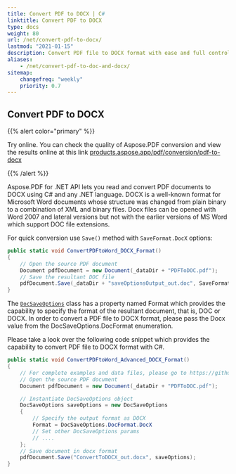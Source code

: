 ```yaml
---
title: Convert PDF to DOCX | C#
linktitle: Convert PDF to DOCX
type: docs
weight: 80
url: /net/convert-pdf-to-docx/
lastmod: "2021-01-15"
description: Convert PDF file to DOCX format with ease and full control with Aspose.PDF for .NET. 
aliases:
    - /net/convert-pdf-to-doc-and-docx/
sitemap:
    changefreq: "weekly"
    priority: 0.7
---
```


## Convert PDF to DOCX

{{% alert color="primary" %}}

Try online. You can check the quality of Aspose.PDF conversion and view the results online at this  link [products.aspose.app/pdf/conversion/pdf-to-docx](https://products.aspose.app/pdf/conversion/pdf-to-docx)

{{% /alert %}}

Aspose.PDF for .NET API lets you read and convert PDF documents to DOCX using C# and any .NET language. DOCX is a well-known format for Microsoft Word documents whose structure was changed from plain binary to a combination of XML and binary files. Docx files can be opened with Word 2007 and lateral versions but not with the earlier versions of MS Word which support DOC file extensions.  

For quick conversion use `Save()` method with `SaveFormat.DocX` options:

```csharp
public static void ConvertPDFtoWord_DOCX_Format()
{
    // Open the source PDF document
    Document pdfDocument = new Document(_dataDir + "PDFToDOC.pdf");
    // Save the resultant DOC file
    pdfDocument.Save(_dataDir + "saveOptionsOutput_out.doc", SaveFormat.DocX);
}
```

The [`DocSaveOptions`](https://apireference.aspose.com/pdf/net/aspose.pdf/docsaveoptions) class has a property named Format which provides the capability to specify the format of the resultant document, that is, DOC or DOCX. In order to convert a PDF file to DOCX format, please pass the Docx value from the DocSaveOptions.DocFormat enumeration.

Please take a look over the following code snippet which provides the capability to convert PDF file to DOCX format with C#.

```csharp
public static void ConvertPDFtoWord_Advanced_DOCX_Format()
{
    // For complete examples and data files, please go to https://github.com/aspose-pdf/Aspose.PDF-for-.NET
    // Open the source PDF document
    Document pdfDocument = new Document(_dataDir + "PDFToDOC.pdf");

    // Instantiate DocSaveOptions object
    DocSaveOptions saveOptions = new DocSaveOptions
    {
        // Specify the output format as DOCX
        Format = DocSaveOptions.DocFormat.DocX
        // Set other DocSaveOptions params
        // ....
    };
    // Save document in docx format
    pdfDocument.Save("ConvertToDOCX_out.docx", saveOptions);
}
```
